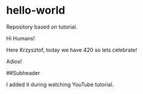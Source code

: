 # hello-world
Repository based on tutorial.

Hi Humans!

Here Krzysztof, today we have 420 so lets celebrate!

Adios!

##Subheader

I added it during watching YouTube tutorial.